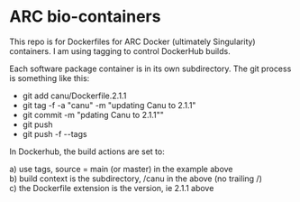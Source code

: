 # ARC bio-containers

This repo is for Dockerfiles for ARC Docker (ultimately Singularity) containers.  I am using tagging to control DockerHub builds.  

Each software package container is in its own subdirectory.  The git process is something like this:

 + git add canu/Dockerfile.2.1.1
 + git tag -f -a "canu" -m "updating Canu to 2.1.1"
 + git commit -m "pdating Canu to 2.1.1""
 + git push
 + git push -f --tags
 
In Dockerhub, the build actions are set to:

a) use tags, source = main (or master) in the example above  
b) build context is the subdirectory, /canu in the above (no trailing /)  
c) the Dockerfile extension is the version, ie 2.1.1 above  
